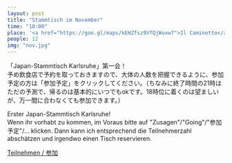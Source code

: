 ```yaml
---
layout: post
title: "Stammtisch im November"
time: "18:00"
place: '<a href="https://goo.gl/maps/kEHZfsz9VfQjWuxw7">Il Caminetto</a>'
people: 12
img: "nov.jpg"
---
```


「Japan-Stammtisch Karlsruhe」第一会！  
予め飲食店で予約を取っておきますので、大体の人数を把握できるように、参加予定の方は「参加予定」をクリックしてください。（ちなみに終了時間の21時はただの予測で、帰るのは基本的にいつでもokです。18時位に着くのは望ましいが、万一間に合わなくても参加できます。）

Erster Japan-Stammtisch Karlsruhe!  
Wenn ihr vorhabt zu kommen, im Voraus bitte auf "Zusagen"/"Going"/"参加予定"/... klicken. Dann kann ich entsprechend die Teilnehmerzahl abschätzen und irgendwo einen Tisch reservieren.  

[Teilnehmen / 参加](https://www.facebook.com/events/730242570824015)
